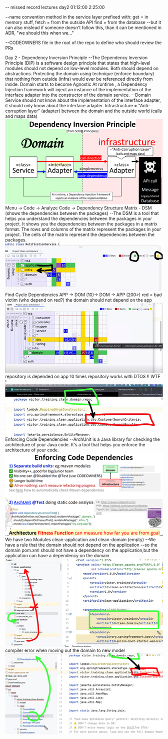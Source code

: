 -- missed record lectures
day2
01:12:00
2:25:00

--name convention method in the service layer prefixed with:
get = in memory stuff,
fetch = from the outside API
find = from the database
--but it can also mislead if someone doesn't follow this, than it can be mentioned in ADR,  "we should this when we..."

--CODEOWNERS file in the root of the repo to define who should review the PRs

Day 2 - Dependency Inversion Principle
--The Dependency Inversion Principle (DIP) is a software design principle that states that high-level modules should not depend on low-level modules. Both should depend on abstractions.
Protecting the domain using technique (enforce boundary) that nothing from outside (infra) would ever be referenced directly from inside.
Domain starts to become Agnostic
At runtime , a Dependency Injection framework will inject an instance of the implementation of the interface adapter into the constructor of the domain service.
--Domain Service should not know about the implementation of the interface adapter, it should only know about the interface adapter.
Infrastructure = "Anti-corruption layer" (adapter) between the domain and the outside world (calls and maps data)
![img.png](img.png)
Menu -> Code -> Analyze Code -> Dependency Structure Matrix - DSM (shows the dependencies between the packages)
--The DSM is a tool that helps you understand the dependencies between the packages in your project. It shows you the dependencies between the packages in a matrix format. 
The rows and columns of the matrix represent the packages in your project. 
The cells of the matrix represent the dependencies between the packages. 
![img_1.png](img_1.png)
Find Cycle Dependencies 
APP -> DOM (10)-> DOM -> APP (200>)
red = bad victim (who depend on red?)  the domain should not depend on the app
![img_2.png](img_2.png)
repository is depended on app 10 times
repository works with DTOS !! WTF !  
![img_3.png](img_3.png)
Enforcing Code Dependencies
--ArchUnit is a Java library for checking the architecture of your Java code. It's a tool that helps you enforce the architecture of your code.
![img_4.png](img_4.png)
We have two Modules clean-application and clean-domain (empty)
--We have a rule that the domain should not depend on the application
--so the domain pom.xml should not have a dependency on the application,but the application can have a dependency on the domain
![img_5.png](img_5.png)
compiler error when moving out the domain to new model  
![img_6.png](img_6.png)